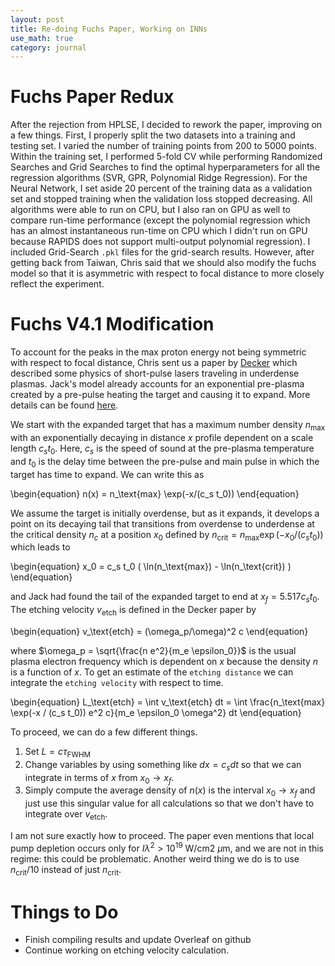 ```yaml
---
layout: post
title: Re-doing Fuchs Paper, Working on INNs
use_math: true
category: journal
---
```


# Fuchs Paper Redux

After the rejection from HPLSE, I decided to rework the paper, improving on a few things. First, I properly split the two datasets into a training and testing set. I varied the number of training points from 200 to 5000 points.
Within the training set, I performed 5-fold CV while performing Randomized Searches and Grid Searches to find the optimal hyperparameters for all the regression algorithms (SVR, GPR, Polynomial Ridge Regression). For the Neural Network, I set aside 20 percent of the training data as a validation set and stopped training when the validation loss stopped decreasing.
All algorithms were able to run on CPU, but I also ran on GPU as well to compare run-time performance (except the polynomial regression which has an almost instantaneous run-time on CPU which I didn't run on GPU because RAPIDS does not support multi-output polynomial regression).
I included Grid-Search `.pkl` files for the grid-search results. However, after getting back from Taiwan, Chris said that we should also modify the fuchs model so that it is asymmetric with respect to focal distance to more closely reflect the experiment. 

# Fuchs V4.1 Modification
To account for the peaks in the max proton energy not being symmetric with respect to focal distance, Chris sent us a paper by [Decker](https://pubs.aip.org/aip/pop/article/3/5/2047/775476/The-evolution-of-ultra-intense-short-pulse-lasers) which described some physics of short-pulse lasers traveling in underdense plasmas. Jack's model already accounts for an exponential pre-plasma created by a pre-pulse heating the target and causing it to expand. More details can be found [here](https://felice27.github.io/newprepulse/).

We start with the expanded target that has a maximum number density $n_\text{max}$ with an exponentially decaying in distance $x$ profile dependent on a scale length $c_s t_0$. Here, $c_s$ is the speed of sound at the pre-plasma temperature and $t_0$ is the delay time between the pre-pulse and main pulse in which the target has time to expand. We can write this as 

\begin{equation}
n(x) = n_\text{max} \exp(-x/(c_s t_0))
\end{equation}

We assume the target is initially overdense, but as it expands, it develops a point on its decaying tail that transitions from overdense to underdense at the critical density $n_c$ at a position $x_0$ defined by $n_\text{crit} = n_\text{max} \exp(-x_0/(c_s t_0))$ which leads to

\begin{equation}
  x_0 = c_s t_0 ( \ln(n_\text{max}) - \ln(n_\text{crit}) )
\end{equation}

and Jack had found the tail of the expanded target to end at $x_f = 5.517 c_s t_0$. The etching velocity $v_\text{etch}$ is defined in the Decker paper by 

\begin{equation}
v_\text{etch} = (\omega_p/\omega)^2 c
\end{equation}

where $\omega_p = \sqrt{\frac{n e^2}{m_e \epsilon_0}}$ is the usual plasma electron frequency which is dependent on $x$ because the density $n$ is a function of $x$. To get an estimate of the `etching distance` we can integrate the `etching velocity` with respect to time.

\begin{equation}
L_\text{etch} = \int v_\text{etch} dt = \int \frac{n_\text{max} \exp(-x / (c_s t_0)) e^2 c}{m_e \epsilon_0 \omega^2} dt
\end{equation}

To proceed, we can do a few different things. 

1. Set $L = c \tau_\text{FWHM}$
2. Change variables by using something like $dx = c_s dt$ so that we can integrate in terms of $x$ from $x_0 \rightarrow x_f$.
3. Simply compute the average density of $n(x)$ is the interval $x_0 \rightarrow x_f$ and just use this singular value for all calculations so that we don't have to integrate over $v_\text{etch}$.

I am not sure exactly how to proceed. The paper even mentions that local pump depletion occurs only for $I \lambda^2 > 10^{19}$ W/cm2 $\mu$m, and we are not in this regime: this could be problematic. Another weird thing we do is to use $n_\text{crit}/10$ instead of just $n_\text{crit}$. 



# Things to Do
- Finish compiling results and update Overleaf on github
- Continue working on etching velocity calculation.
